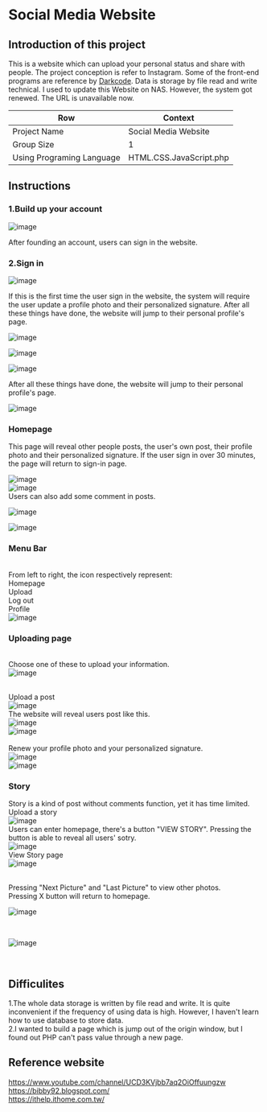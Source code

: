 # Social Media Website

## Introduction of this project

This is a website which can upload your personal status and share with people.
The project conception is refer to Instagram.
Some of the front-end programs are reference by [Darkcode](https://www.youtube.com/channel/UCD3KVjbb7aq2OiOffuungzw).
Data is storage by file read and write technical.
I used to update this Website on NAS. However, the system got renewed. The URL is unavailable now.

Row | Context
-----|--------
 Project Name |  Social Media Website
 Group Size |  1
 Using Programing Language | HTML.CSS.JavaScript.php

## Instructions

### 1.Build up your account
![image](https://user-images.githubusercontent.com/47874829/131625154-1def3c51-98b6-495b-b843-f5ad09a9ede0.png)

After founding an account, users can sign in the website.

### 2.Sign in

![image](https://user-images.githubusercontent.com/47874829/131626266-321de2c1-3497-4495-ab11-4c3314e11ce4.png)

If this is the first time the user sign in the website, the system will require the user update a profile photo and their personalized signature. 
After all these things have done, the website will jump to their personal profile's page.

![image](https://user-images.githubusercontent.com/47874829/131626285-ed928b96-9a47-4a7b-a0ca-298e0c321173.png)

![image](https://user-images.githubusercontent.com/47874829/131626302-ee76855e-34e2-4a62-81ea-a6cf79b857fe.png)

![image](https://user-images.githubusercontent.com/47874829/131626977-59acfca4-694a-485a-8616-642aea5835e3.png)</br>


After all these things have done, the website will jump to their personal profile's page.


![image](https://user-images.githubusercontent.com/47874829/131626984-9d965c3b-0c06-48ce-af81-e472e7d3e4aa.png)

### Homepage
This page will reveal other people posts, the user's own post, their profile photo and their personalized signature.
If the user sign in over 30 minutes, the page will return to sign-in page.

![image](https://user-images.githubusercontent.com/47874829/131627625-8d984a01-3395-4c07-80a9-ade818ffef3a.png)
</br>
![image](https://user-images.githubusercontent.com/47874829/131627637-688618bd-92f4-4084-9e60-f27838c7e130.png)
</br>
Users can also add some comment in posts.</br>

![image](https://user-images.githubusercontent.com/47874829/131627801-c5e0b09a-bf1c-403a-bea6-693b75590253.png)


![image](https://user-images.githubusercontent.com/47874829/131627810-ee4ebd28-2a12-424d-947d-e34dd0dd6ab6.png)

### Menu Bar
</br>From left to right, the icon respectively represent:
</br>Homepage
</br>Upload
</br>Log out
</br>Profile
</br>
![image](https://user-images.githubusercontent.com/47874829/131628114-9de6d671-3b2a-468b-9706-99ed08b2100d.png)

### Uploading page
</br>Choose one of these to upload your information.
</br>
![image](https://user-images.githubusercontent.com/47874829/131628583-ed5a35e0-45c9-4b13-a1cf-3b31f1285a24.png)

</br>Upload a post</br>
![image](https://user-images.githubusercontent.com/47874829/131628910-e52814b5-f8cd-4b3e-bc51-d8775d2312ba.png)</br>
The website will reveal users post like this.</br>
![image](https://user-images.githubusercontent.com/47874829/131628921-0cbe7a82-3d5d-45fe-bffd-5eaec712cf5d.png)</br>
![image](https://user-images.githubusercontent.com/47874829/131628930-b7b6b9e0-ea66-4571-b00d-fdd31a9cde30.png)</br>
</br>Renew your profile photo and your personalized signature.</br>
![image](https://user-images.githubusercontent.com/47874829/131629324-8e1386f0-ad27-469a-8bbe-65caf8715b45.png)
</br>
![image](https://user-images.githubusercontent.com/47874829/131629338-e47c61a5-88d0-4518-bdf3-0cd74cd750e2.png)


### Story
Story is a kind of post without comments function, yet it has time limited.</br>
Upload a story</br>
![image](https://user-images.githubusercontent.com/47874829/131629948-4e7f228b-3089-40f0-bd7f-1bf12073d933.png)
</br>
Users can enter homepage, there's a button "VIEW STORY". Pressing the button is able to reveal all users' sotry.
</br>
![image](https://user-images.githubusercontent.com/47874829/131629971-a66587a0-abc5-4df2-8a4d-3539120ecaa7.png)
</br>
View Story page
</br>
![image](https://user-images.githubusercontent.com/47874829/131630226-d2f30ee1-b723-4b24-b662-4a100f8318dd.png)

</br>
Pressing "Next Picture" and "Last Picture" to view other photos.</br>
Pressing X button will return to homepage.
</br>

![image](https://user-images.githubusercontent.com/47874829/131630354-f89c6d8e-b7ac-40b1-9ac5-27903bfba906.png)

</br>

![image](https://user-images.githubusercontent.com/47874829/131631867-78d3950c-cae3-4fb0-b8ca-0c5568329295.png)

</br>

## Difficulites
1.The whole data storage is written  by file read and write. It is quite inconvenient if the frequency of using data is high. However, I haven't learn how to use database to store data.</br>
2.I wanted to build a page which is jump out of the origin window, but I found out PHP can't pass value through a new page.</br>

## Reference website
https://www.youtube.com/channel/UCD3KVjbb7aq2OiOffuungzw</br>
https://bibby92.blogspot.com/</br>
https://ithelp.ithome.com.tw/</br>





